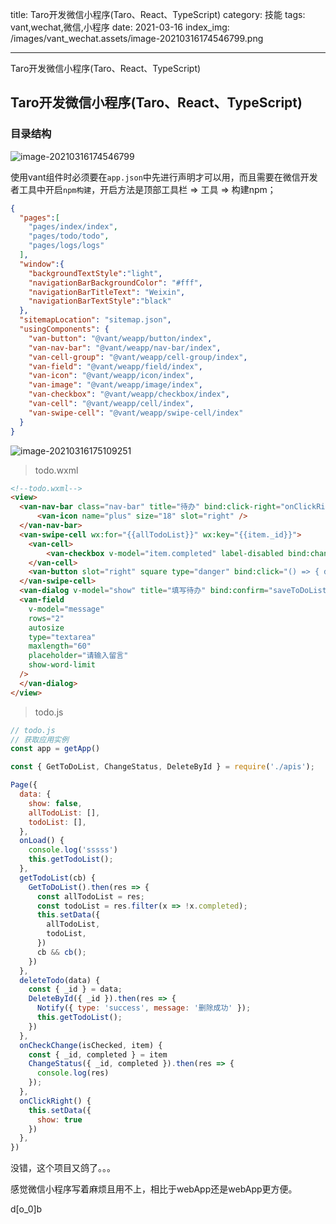 title: Taro开发微信小程序(Taro、React、TypeScript)
category: 技能
tags: vant,wechat,微信,小程序
date: 2021-03-16
index_img: /images/vant_wechat.assets/image-20210316174546799.png

---

Taro开发微信小程序(Taro、React、TypeScript)

<!--more-->

## Taro开发微信小程序(Taro、React、TypeScript)

### 目录结构

![image-20210316174546799](/images/vant_wechat.assets/image-20210316174546799.png)

使用vant组件时必须要在`app.json`中先进行声明才可以用，而且需要在微信开发者工具中开启`npm构建`，开启方法是顶部工具栏 => 工具 => 构建npm；

```json
{
  "pages":[
    "pages/index/index",
    "pages/todo/todo",
    "pages/logs/logs"
  ],
  "window":{
    "backgroundTextStyle":"light",
    "navigationBarBackgroundColor": "#fff",
    "navigationBarTitleText": "Weixin",
    "navigationBarTextStyle":"black"
  },
  "sitemapLocation": "sitemap.json",
  "usingComponents": {
    "van-button": "@vant/weapp/button/index",
    "van-nav-bar": "@vant/weapp/nav-bar/index",
    "van-cell-group": "@vant/weapp/cell-group/index",
    "van-field": "@vant/weapp/field/index",
    "van-icon": "@vant/weapp/icon/index",
    "van-image": "@vant/weapp/image/index",
    "van-checkbox": "@vant/weapp/checkbox/index",
    "van-cell": "@vant/weapp/cell/index",
    "van-swipe-cell": "@vant/weapp/swipe-cell/index"
  }
}

```



![image-20210316175109251](/images/vant_wechat.assets/image-20210316175109251.png)

> todo.wxml

```html
<!--todo.wxml-->
<view>
  <van-nav-bar class="nav-bar" title="待办" bind:click-right="onClickRight">
      <van-icon name="plus" size="18" slot="right" />
  </van-nav-bar>
  <van-swipe-cell wx:for="{{allTodoList}}" wx:key="{{item._id}}">
    <van-cell>
        <van-checkbox v-model="item.completed" label-disabled bind:change="(isChecked) => { onCheckChange(isChecked, item) }" >{{item.content}}</van-checkbox>
    </van-cell>
    <van-button slot="right" square type="danger" bind:click="() => { deleteTodo(item) }" text="删除" />
  </van-swipe-cell>
  <van-dialog v-model="show" title="填写待办" bind:confirm="saveToDoList" show-cancel-button show-confirm-button>
  <van-field
    v-model="message"
    rows="2"
    autosize
    type="textarea"
    maxlength="60"
    placeholder="请输入留言"
    show-word-limit
  />
  </van-dialog>
</view>

```

> todo.js

```js
// todo.js
// 获取应用实例
const app = getApp()

const { GetToDoList, ChangeStatus, DeleteById } = require('./apis');

Page({
  data: {
    show: false,
    allTodoList: [],
    todoList: [],
  },
  onLoad() {
    console.log('sssss')
    this.getTodoList();
  },
  getTodoList(cb) {
    GetToDoList().then(res => {
      const allTodoList = res;
      const todoList = res.filter(x => !x.completed);
      this.setData({
        allTodoList,
        todoList,
      })
      cb && cb();
    })
  },
  deleteTodo(data) {
    const { _id } = data;
    DeleteById({ _id }).then(res => {
      Notify({ type: 'success', message: '删除成功' });
      this.getTodoList();
    })
  },
  onCheckChange(isChecked, item) {
    const { _id, completed } = item
    ChangeStatus({ _id, completed }).then(res => {
      console.log(res)
    });
  },
  onClickRight() {
    this.setData({
      show: true
    })
  },
})

```





没错，这个项目又鸽了。。。

感觉微信小程序写着麻烦且用不上，相比于webApp还是webApp更方便。

d[o_0]b